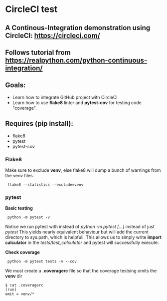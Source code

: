 # CircleCI test

## A Continous-Integration demonstration using CircleCI:  https://circleci.com/   
## Follows tutorial from https://realpython.com/python-continuous-integration/

## Goals:
  * Learn how to integrate GitHub project with CircleCI
  * Learn how to use **flake8** linter and **pytest-cov** for testing code "coverage". 

## Requires (pip install):
 * flake8 
 * pytest 
 * pytest-cov

### Flake8
Make sure to exclude **venv**, else flake8 will dump a bunch of warnings from the venv files.
```
 flake8 --statistics --exclude=venv
```

### pytest

**Basic testing**  
```
 python -m pytest -v
```
Notice we run pytest with instead of *python -m pytest [...]* instead of just *pytest*  This yields nearly equivalent behaviour but will add the current directory to sys.path, which is helpfull.   This allows us to simply write **import calculator** in the *tests/test_calculator* and pytest will successfully execute.

**Check coverage**
```
 python -m pytest tests -v --cov
```
We must create a **.coveragerc** file so that the coverage testsing omits the **venv** dir
```
$ cat .coveragerc
[run]
omit = venv/*
```

